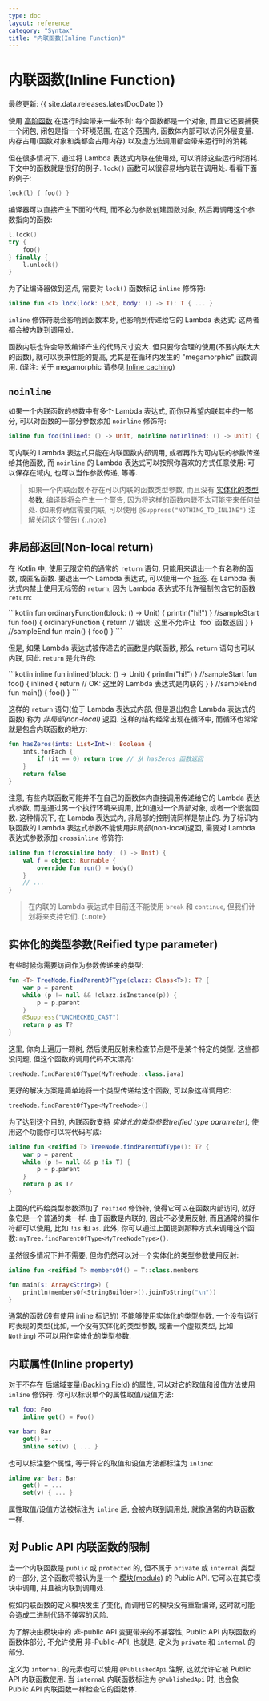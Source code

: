 ```yaml
---
type: doc
layout: reference
category: "Syntax"
title: "内联函数(Inline Function)"
---
```


# 内联函数(Inline Function)

最终更新: {{ site.data.releases.latestDocDate }}

使用 [高阶函数](lambdas.html) 在运行时会带来一些不利: 每个函数都是一个对象, 而且它还要捕获一个闭包,
闭包是指一个环境范围, 在这个范围内, 函数体内部可以访问外层变量.
内存占用(函数对象和类都会占用内存) 以及虚方法调用都会带来运行时的消耗.

但在很多情况下, 通过将 Lambda 表达式内联在使用处, 可以消除这些运行时消耗.
下文中的函数就是很好的例子. `lock()` 函数可以很容易地内联在调用处.
看看下面的例子:

```kotlin
lock(l) { foo() }
```

编译器可以直接产生下面的代码, 而不必为参数创建函数对象, 然后再调用这个参数指向的函数:

```kotlin
l.lock()
try {
    foo()
} finally {
    l.unlock()
}
```

为了让编译器做到这点, 需要对 `lock()` 函数标记 `inline` 修饰符:

```kotlin
inline fun <T> lock(lock: Lock, body: () -> T): T { ... }
```

`inline` 修饰符既会影响到函数本身, 也影响到传递给它的 Lambda 表达式: 这两者都会被内联到调用处.

函数内联也许会导致编译产生的代码尺寸变大.
但只要你合理的使用(不要内联太大的函数), 就可以换来性能的提高, 尤其是在循环内发生的 "megamorphic" 函数调用.
(译注: 关于 megamorphic 请参见 [Inline caching](https://en.wikipedia.org/wiki/Inline_caching#Megamorphic_inline_caching))

## `noinline`

如果一个内联函数的参数中有多个 Lambda 表达式, 而你只希望内联其中的一部分,
可以对函数的一部分参数添加 `noinline` 修饰符:

```kotlin
inline fun foo(inlined: () -> Unit, noinline notInlined: () -> Unit) { ... }
```

可内联的 Lambda 表达式只能在内联函数内部调用, 或者再作为可内联的参数传递给其他函数,
而 `noinline` 的 Lambda 表达式可以按照你喜欢的方式任意使用:
可以保存在域内, 也可以当作参数传递, 等等.

> 如果一个内联函数不存在可以内联的函数类型参数, 而且没有 [实体化的类型参数](#reified-type-parameters),
> 编译器将会产生一个警告, 因为将这样的函数内联不太可能带来任何益处.
> (如果你确信需要内联, 可以使用 `@Suppress("NOTHING_TO_INLINE")` 注解关闭这个警告)
{:.note}

## 非局部返回(Non-local return)

在 Kotlin 中, 使用无限定符的通常的 `return` 语句, 只能用来退出一个有名称的函数, 或匿名函数.
要退出一个 Lambda 表达式, 可以使用一个 [标签](returns.html#return-to-labels).
在 Lambda 表达式内禁止使用无标签的 `return`, 因为 Lambda 表达式不允许强制包含它的函数 `return`:

<div class="sample" markdown="1" theme="idea">
```kotlin
fun ordinaryFunction(block: () -> Unit) {
    println("hi!")
}
//sampleStart
fun foo() {
    ordinaryFunction {
        return // 错误: 这里不允许让 `foo` 函数返回
    }
}
//sampleEnd
fun main() {
    foo()
}
```
</div>

但是, 如果 Lambda 表达式被传递去的函数是内联函数, 那么 `return` 语句也可以内联, 因此 `return` 是允许的:

<div class="sample" markdown="1" theme="idea">
```kotlin
inline fun inlined(block: () -> Unit) {
    println("hi!")
}
//sampleStart
fun foo() {
    inlined {
        return // OK: 这里的 Lambda 表达式是内联的
    }
}
//sampleEnd
fun main() {
    foo()
}
```
</div>

这样的 `return` 语句(位于 Lambda 表达式内部, 但是退出包含 Lambda 表达式的函数) 称为 *非局部(non-local)* 返回.
这样的结构经常出现在循环中, 而循环也常常就是包含内联函数的地方:

```kotlin
fun hasZeros(ints: List<Int>): Boolean {
    ints.forEach {
        if (it == 0) return true // 从 hasZeros 函数返回
    }
    return false
}
```

注意, 有些内联函数可能并不在自己的函数体内直接调用传递给它的 Lambda 表达式参数, 而是通过另一个执行环境来调用,
比如通过一个局部对象, 或者一个嵌套函数. 这种情况下, 在 Lambda 表达式内, 非局部的控制流同样是禁止的.
为了标识内联函数的 Lambda 表达式参数不能使用非局部(non-local)返回,
需要对 Lambda 表达式参数添加 `crossinline` 修饰符:

```kotlin
inline fun f(crossinline body: () -> Unit) {
    val f = object: Runnable {
        override fun run() = body()
    }
    // ...
}
```

> 在内联的 Lambda 表达式中目前还不能使用 `break` 和 `continue`, 但我们计划将来支持它们.
{:.note}

## 实体化的类型参数(Reified type parameter)

有些时候你需要访问作为参数传递来的类型:

```kotlin
fun <T> TreeNode.findParentOfType(clazz: Class<T>): T? {
    var p = parent
    while (p != null && !clazz.isInstance(p)) {
        p = p.parent
    }
    @Suppress("UNCHECKED_CAST")
    return p as T?
}
```

这里, 你向上遍历一颗树, 然后使用反射来检查节点是不是某个特定的类型.
这些都没问题, 但这个函数的调用代码不太漂亮:

```kotlin
treeNode.findParentOfType(MyTreeNode::class.java)
```

更好的解决方案是简单地将一个类型传递给这个函数, 可以象这样调用它:

```kotlin
treeNode.findParentOfType<MyTreeNode>()
```

为了达到这个目的, 内联函数支持 *实体化的类型参数(reified type parameter)*, 使用这个功能你可以将代码写成:

```kotlin
inline fun <reified T> TreeNode.findParentOfType(): T? {
    var p = parent
    while (p != null && p !is T) {
        p = p.parent
    }
    return p as T?
}
```

上面的代码给类型参数添加了 `reified` 修饰符, 使得它可以在函数内部访问, 就好象它是一个普通的类一样.
由于函数是内联的, 因此不必使用反射, 而且通常的操作符都可以使用, 比如 `!is` 和 `as`.
此外, 你可以通过上面提到那种方式来调用这个函数: `myTree.findParentOfType<MyTreeNodeType>()`.

虽然很多情况下并不需要, 但你仍然可以对一个实体化的类型参数使用反射:

```kotlin
inline fun <reified T> membersOf() = T::class.members

fun main(s: Array<String>) {
    println(membersOf<StringBuilder>().joinToString("\n"))
}
```

通常的函数(没有使用 inline 标记的) 不能够使用实体化的类型参数.
一个没有运行时表现的类型(比如, 一个没有实体化的类型参数, 或者一个虚拟类型, 比如 `Nothing`) 不可以用作实体化的类型参数.

## 内联属性(Inline property)

对于不存在 [后端域变量(Backing Field)](properties.html#backing-fields) 的属性, 可以对它的取值和设值方法使用 `inline` 修饰符.
你可以标识单个的属性取值/设值方法:

```kotlin
val foo: Foo
    inline get() = Foo()

var bar: Bar
    get() = ...
    inline set(v) { ... }
```

也可以标注整个属性, 等于将它的取值和设值方法都标注为 `inline`:

```kotlin
inline var bar: Bar
    get() = ...
    set(v) { ... }
```

属性取值/设值方法被标注为 `inline` 后, 会被内联到调用处, 就像通常的内联函数一样.

## 对 Public API 内联函数的限制

当一个内联函数是 `public` 或 `protected` 的, 但不属于 `private` 或 `internal` 类型的一部分,
这个函数将被认为是一个 [模块(module)](visibility-modifiers.html#modules) 的 Public API.
它可以在其它模块中调用, 并且被内联到调用处.

假如内联函数的定义模块发生了变化, 而调用它的模块没有重新编译, 这时就可能会造成二进制代码不兼容的风险.

为了解决由模块中的 *非*-public API 变更带来的不兼容性,
Public API 内联函数的函数体部分, 不允许使用 非-Public-API, 也就是, 定义为 `private` 和 `internal` 的部分.

定义为 `internal` 的元素也可以使用 `@PublishedApi` 注解, 这就允许它被 Public API 内联函数使用.
当 `internal` 内联函数标注为 `@PublishedApi` 时, 也会象 Public API 内联函数一样检查它的函数体.

